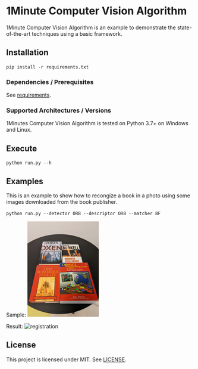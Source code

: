# 1Minute Computer Vision Algorithm

1Minute Computer Vision Algorithm is an example to demonstrate the state-of-the-art techniques using a basic framework.

## Installation
```
pip install -r requirements.txt
```

### Dependencies / Prerequisites
See [requirements](requirements.txt).

### Supported Architectures / Versions
1Minutes Computer Vision Algorithm is tested on Python 3.7+ on Windows and Linux.

## Execute
```
python run.py --h
```

## Examples
This is an example to show how to recongize a book in a photo using some images downloaded from the book publisher.
```
python run.py --detector ORB --descriptor ORB --matcher BF
```
Sample:
<img alt="registration" src="Figures/image2.jpg" height="256">

Result:
<img alt="registration" src="Figures/BF-and-ORB.png" height="256">

## License
This project is licensed under MIT. See [LICENSE](LICENSE).
